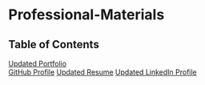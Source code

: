 # Professional-Materials


## Table of Contents
   [Updated Portfolio](#file:///Users/ianhooper/code/Professional-Materials/index.html)  
   [GitHub Profile](#https://github.com/IanHooper613)
   [Updated Resume](#Credits)
   [Updated LinkedIn Profile](#https://www.linkedin.com/in/ian-hooper-69b40a173/)

